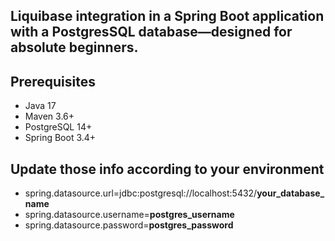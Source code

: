 ## Liquibase integration in a Spring Boot application with a PostgresSQL database—designed for absolute beginners.
## Prerequisites
- Java 17
- Maven 3.6+
- PostgreSQL 14+
- Spring Boot 3.4+

## Update those info according to your environment
- spring.datasource.url=jdbc:postgresql://localhost:5432/**your_database_name**
- spring.datasource.username=**postgres_username**
- spring.datasource.password=**postgres_password**
